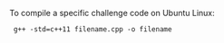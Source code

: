 
To compile a specific challenge code on Ubuntu Linux:

     g++ -std=c++11 filename.cpp -o filename







  

 




 



  






 





